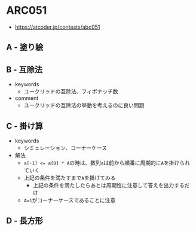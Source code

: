 # ARC051
* https://atcoder.jp/contests/abc051


## A - 塗り絵



## B - 互除法
* keywords
  - ユークリッドの互除法、フィボナッチ数
* comment
  - ユークリッドの互除法の挙動を考えるのに良い問題


## C - 掛け算
* keywords
  - シミュレーション、コーナーケース
* 解法
  - `a[-1] <= a[0] * A`の時は、数列`a`は前から順番に周期的に`A`を掛けられていく
  - 上記の条件を満たすまで`A`を掛けてみる
    - 上記の条件を満たしたらあとは周期性に注意して答えを出力するだけ
  - `A=1`がコーナーケースであることに注意


## D - 長方形
